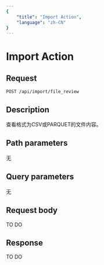 ```yaml
---
{
    "title": "Import Action",
    "language": "zh-CN"
}
---
```


# Import Action

## Request

`POST /api/import/file_review`


## Description

查看格式为CSV或PARQUET的文件内容。

    
## Path parameters

无

## Query parameters

无

## Request body

TO DO

## Response

TO DO
